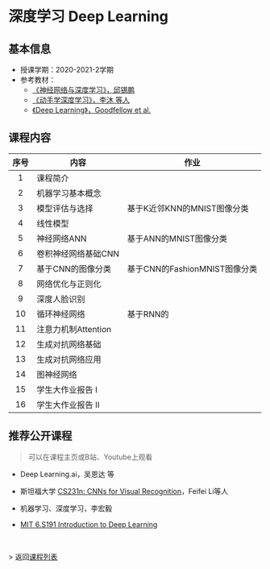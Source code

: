 # 深度学习 Deep Learning

## 基本信息

- 授课学期：2020-2021-2学期
- 参考教材：
  - [《神经网络与深度学习》，邱锡鹏](https://nndl.github.io/)
  - [《动手学深度学习》，李沐 等人 ](https://d2l.ai/ )
  - [《Deep Learning》，Goodfellow et al.](https://www.deeplearningbook.org/) 

## 课程内容

|  序号  | 内容             | 作业                     |
| :--: | -------------- | ---------------------- |
|  1   | 课程简介           |                        |
|  2   | 机器学习基本概念       |                        |
|  3   | 模型评估与选择        | 基于K近邻KNN的MNIST图像分类     |
|  4   | 线性模型           |                        |
|  5   | 神经网络ANN        | 基于ANN的MNIST图像分类        |
|  6   | 卷积神经网络基础CNN    |                        |
|  7   | 基于CNN的图像分类     | 基于CNN的FashionMNIST图像分类 |
|  8   | 网络优化与正则化       |                        |
|  9   | 深度人脸识别         |                        |
|  10  | 循环神经网络         | 基于RNN的                 |
|  11  | 注意力机制Attention |                        |
|  12  | 生成对抗网络基础       |                        |
|  13  | 生成对抗网络应用       |                        |
|  14  | 图神经网络          |                        |
|  15  | 学生大作业报告 I      |                        |
|  16  | 学生大作业报告 II     |                        |

## 推荐公开课程

> 可以在课程主页或B站、Youtube上观看

- Deep Learning.ai，吴恩达 等

- 斯坦福大学 [CS231n: CNNs for Visual Recognition](http://cs231n.stanford.edu/)，Feifei Li等人

- 机器学习、深度学习，李宏毅

- [MIT 6.S191 Introduction to Deep Learning](http://introtodeeplearning.com/)

  ​



\> 返回[课程列表](https://aiart.live/courses/)